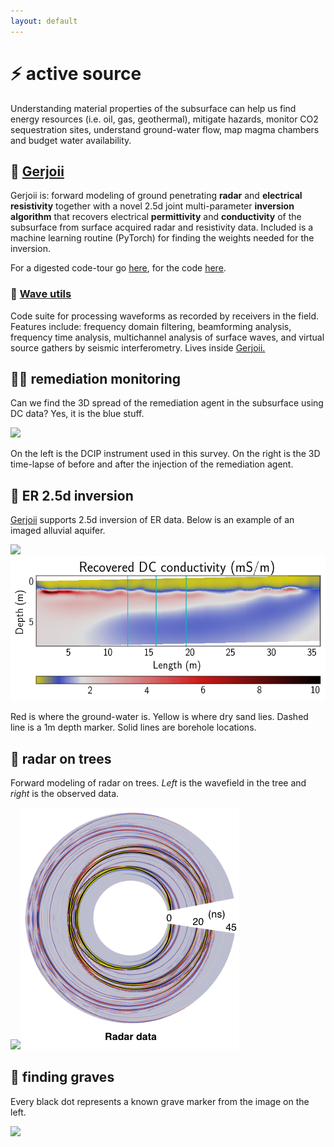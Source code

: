```yaml
---
layout: default
---
```


# ⚡ active source

Understanding material properties of the subsurface can help us find energy resources (i.e. oil, gas, geothermal), mitigate hazards, monitor CO2 sequestration sites, understand ground-water flow, map magma chambers and budget water availability.

## 🔰 [Gerjoii](https://github.com/diegozain/gerjoii)

Gerjoii is: forward modeling of ground penetrating **radar** and **electrical resistivity** together with a novel 2.5d joint multi-parameter **inversion algorithm** that recovers electrical **permittivity** and **conductivity** of the subsurface from surface acquired radar and resistivity data. Included is a machine learning routine (PyTorch) for finding the weights needed for the inversion.

For a digested code-tour go [here](https://github.com/diegozain/gerjoii/blob/master/docs/manuals/about/gerjoii-show.pdf), for the code [here](https://github.com/diegozain/gerjoii).

### 🌊 [Wave utils](./gerjoii)

Code suite for processing waveforms as recorded by receivers in the field. Features include: frequency domain filtering, beamforming analysis, frequency time analysis, multichannel analysis of surface waves, and virtual source gathers by seismic interferometry. Lives inside [Gerjoii.](https://github.com/diegozain/gerjoii)

## 🔌⛽ remediation monitoring

Can we find the 3D spread of the remediation agent in the subsurface using DC data? Yes, it is the blue stuff.

![](images/adapt-dcip.png)

On the left is the DCIP instrument used in this survey. On the right is the 3D time-lapse of before and after the injection of the remediation agent.

## 🔌 ER 2.5d inversion

[Gerjoii](https://github.com/diegozain/gerjoii) supports 2.5d inversion of ER data. Below is an example of an imaged alluvial aquifer.

![](images/bhrs-er.jpg)
![](images/bhrs-dc.png)

Red is where the ground-water is. Yellow is where dry sand lies. Dashed line is a 1m depth marker. Solid lines are borehole locations.

## 🌳 radar on trees

Forward modeling of radar on trees. _Left_ is the wavefield in the tree and _right_ is the observed data.

![](images/wavefield.gif)![](images/line1-tree.png)

## 👻 finding graves

Every black dot represents a known grave marker from the image on the left.

[![](images/idaho-energy.jpg)](./)
